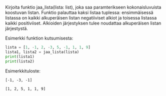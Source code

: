 Kirjoita funktio jaa_lista(lista: list), joka saa paramterikseen kokonaisluvuista koostuvan listan. Funktio palauttaa kaksi listaa tuplessa: ensimmäisessä listassa on kaikki alkuperäisen listan negatiiviset alkiot ja toisessa listassa kaikki positiviiset. Alkioiden järjestyksen tulee noudattaa alkuperäisen listan järjestystä.

Esimerkki funktion kutsumisesta:

```python
lista = [1, -1, 2, -3, 5, -1, 1, 1, 9]
lista1, lista2 = jaa_lista(lista)
print(lista1)
print(lista2)
```

Esimerkkituloste:

```
[-1, -3, -1]

[1, 2, 5, 1, 1, 9]
```
